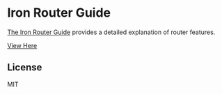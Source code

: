 Iron Router Guide
==============================================================================

[The Iron Router Guide](http://iron-meteor.github.io/iron-router/) provides a detailed explanation of router features.

[View Here](http://iron-meteor.github.io/iron-router/)

## License
MIT